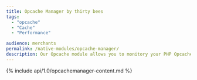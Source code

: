 ```yaml
---
title: Opcache Manager by thirty bees
tags:
  - "opcache"
  - "Cache"
  - "Performance"

audience: merchants
permalink: /native-modules/opcache-manager/
description: Our Opcache module allows you to monitory your PHP Opcache so that it can be better tuned to increase the performance on your thirty bees site.
---
```


{% include api/1.0/opcachemanager-content.md %}